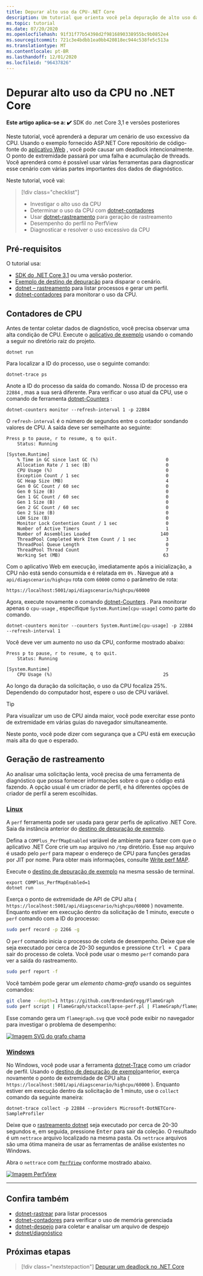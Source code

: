 ```yaml
---
title: Depurar alto uso da CPU-.NET Core
description: Um tutorial que orienta você pela depuração de alto uso da CPU no .NET Core.
ms.topic: tutorial
ms.date: 07/20/2020
ms.openlocfilehash: 91f31f77b54398d2f9816890338955bc9b0852e4
ms.sourcegitcommit: 721c3e4bdbb1ea0bb420818ec944c538fe5c513a
ms.translationtype: MT
ms.contentlocale: pt-BR
ms.lasthandoff: 12/01/2020
ms.locfileid: "96437826"
---
```

# <a name="debug-high-cpu-usage-in-net-core"></a>Depurar alto uso da CPU no .NET Core

**Este artigo aplica-se a: ✔️** SDK do .net Core 3,1 e versões posteriores

Neste tutorial, você aprenderá a depurar um cenário de uso excessivo da CPU. Usando o exemplo fornecido ASP.NET Core repositório de código-fonte do [aplicativo Web](/samples/dotnet/samples/diagnostic-scenarios) , você pode causar um deadlock intencionalmente. O ponto de extremidade passará por uma falha e acumulação de threads. Você aprenderá como é possível usar várias ferramentas para diagnosticar esse cenário com várias partes importantes dos dados de diagnóstico.

Neste tutorial, você vai:

> [!div class="checklist"]
>
> - Investigar o alto uso da CPU
> - Determinar o uso da CPU com [dotnet-contadores](dotnet-counters.md)
> - Usar [dotnet-rastreamento](dotnet-trace.md) para geração de rastreamento
> - Desempenho do perfil no PerfView
> - Diagnosticar e resolver o uso excessivo da CPU

## <a name="prerequisites"></a>Pré-requisitos

O tutorial usa:

- [SDK do .NET Core 3,1](https://dotnet.microsoft.com/download/dotnet-core) ou uma versão posterior.
- [Exemplo de destino de depuração](/samples/dotnet/samples/diagnostic-scenarios) para disparar o cenário.
- [dotnet – rastreamento](dotnet-trace.md) para listar processos e gerar um perfil.
- [dotnet-contadores](dotnet-counters.md) para monitorar o uso da CPU.

## <a name="cpu-counters"></a>Contadores de CPU

Antes de tentar coletar dados de diagnóstico, você precisa observar uma alta condição de CPU. Execute o [aplicativo de exemplo](/samples/dotnet/samples/diagnostic-scenarios) usando o comando a seguir no diretório raiz do projeto.

```dotnetcli
dotnet run
```

Para localizar a ID do processo, use o seguinte comando:

```dotnetcli
dotnet-trace ps
```

Anote a ID do processo da saída do comando. Nossa ID de processo era `22884` , mas a sua será diferente. Para verificar o uso atual da CPU, use o comando de ferramenta [dotnet-Counters](dotnet-counters.md) :

```dotnetcli
dotnet-counters monitor --refresh-interval 1 -p 22884
```

O `refresh-interval` é o número de segundos entre o contador sondando valores de CPU. A saída deve ser semelhante ao seguinte:

```console
Press p to pause, r to resume, q to quit.
    Status: Running

[System.Runtime]
    % Time in GC since last GC (%)                         0
    Allocation Rate / 1 sec (B)                            0
    CPU Usage (%)                                          0
    Exception Count / 1 sec                                0
    GC Heap Size (MB)                                      4
    Gen 0 GC Count / 60 sec                                0
    Gen 0 Size (B)                                         0
    Gen 1 GC Count / 60 sec                                0
    Gen 1 Size (B)                                         0
    Gen 2 GC Count / 60 sec                                0
    Gen 2 Size (B)                                         0
    LOH Size (B)                                           0
    Monitor Lock Contention Count / 1 sec                  0
    Number of Active Timers                                1
    Number of Assemblies Loaded                          140
    ThreadPool Completed Work Item Count / 1 sec           3
    ThreadPool Queue Length                                0
    ThreadPool Thread Count                                7
    Working Set (MB)                                      63
```

Com o aplicativo Web em execução, imediatamente após a inicialização, a CPU não está sendo consumida e é relatada em `0%` . Navegue até a `api/diagscenario/highcpu` rota com `60000` como o parâmetro de rota:

`https://localhost:5001/api/diagscenario/highcpu/60000`

Agora, execute novamente o comando [dotnet-Counters](dotnet-counters.md) . Para monitorar apenas o `cpu-usage` , especifique `System.Runtime[cpu-usage]` como parte do comando.

```dotnetcli
dotnet-counters monitor --counters System.Runtime[cpu-usage] -p 22884 --refresh-interval 1
```

Você deve ver um aumento no uso da CPU, conforme mostrado abaixo:

```console
Press p to pause, r to resume, q to quit.
    Status: Running

[System.Runtime]
    CPU Usage (%)                                         25
```

Ao longo da duração da solicitação, o uso da CPU focaliza 25%. Dependendo do computador host, espere o uso de CPU variável.

> [!TIP]
> Para visualizar um uso de CPU ainda maior, você pode exercitar esse ponto de extremidade em várias guias do navegador simultaneamente.

Neste ponto, você pode dizer com segurança que a CPU está em execução mais alta do que o esperado.

## <a name="trace-generation"></a>Geração de rastreamento

Ao analisar uma solicitação lenta, você precisa de uma ferramenta de diagnóstico que possa fornecer informações sobre o que o código está fazendo. A opção usual é um criador de perfil, e há diferentes opções de criador de perfil a serem escolhidas.

### <a name="linux"></a>[Linux](#tab/linux)

A `perf` ferramenta pode ser usada para gerar perfis de aplicativo .NET Core. Saia da instância anterior do [destino de depuração de exemplo](/samples/dotnet/samples/diagnostic-scenarios).

Defina a `COMPlus_PerfMapEnabled` variável de ambiente para fazer com que o aplicativo .NET Core crie um `map` arquivo no `/tmp` diretório. Esse `map` arquivo é usado pelo `perf` para mapear o endereço de CPU para funções geradas por JIT por nome. Para obter mais informações, consulte [Write perf MAP](../run-time-config/debugging-profiling.md#write-perf-map).

Execute o [destino de depuração de exemplo](/samples/dotnet/samples/diagnostic-scenarios) na mesma sessão de terminal.

```dotnetcli
export COMPlus_PerfMapEnabled=1
dotnet run
```

Exerça o ponto de extremidade de API de CPU alta ( `https://localhost:5001/api/diagscenario/highcpu/60000` ) novamente. Enquanto estiver em execução dentro da solicitação de 1 minuto, execute o `perf` comando com a ID do processo:

```bash
sudo perf record -p 2266 -g
```

O `perf` comando inicia o processo de coleta de desempenho. Deixe que ele seja executado por cerca de 20-30 segundos e pressione <kbd>Ctrl + C</kbd> para sair do processo de coleta. Você pode usar o mesmo `perf` comando para ver a saída do rastreamento.

```bash
sudo perf report -f
```

Você também pode gerar um _elemento chama-grafo_ usando os seguintes comandos:

```bash
git clone --depth=1 https://github.com/BrendanGregg/FlameGraph
sudo perf script | FlameGraph/stackcollapse-perf.pl | FlameGraph/flamegraph.pl > flamegraph.svg
```

Esse comando gera um `flamegraph.svg` que você pode exibir no navegador para investigar o problema de desempenho:

[![Imagem SVG do grafo chama](media/flamegraph.jpg)](media/flamegraph.jpg#lightbox)

### <a name="windows"></a>[Windows](#tab/windows)

No Windows, você pode usar a ferramenta [dotnet-Trace](dotnet-trace.md) como um criador de perfil. Usando o [destino de depuração de exemplo](/samples/dotnet/samples/diagnostic-scenarios)anterior, exerça novamente o ponto de extremidade de CPU alta ( `https://localhost:5001/api/diagscenario/highcpu/60000` ). Enquanto estiver em execução dentro da solicitação de 1 minuto, use o `collect` comando da seguinte maneira:

```dotnetcli
dotnet-trace collect -p 22884 --providers Microsoft-DotNETCore-SampleProfiler
```

Deixe que o [rastreamento dotnet](dotnet-trace.md) seja executado por cerca de 20-30 segundos e, em seguida, pressione <kbd>Enter</kbd> para sair da coleção. O resultado é um `nettrace` arquivo localizado na mesma pasta. Os `nettrace` arquivos são uma ótima maneira de usar as ferramentas de análise existentes no Windows.

Abra o `nettrace` com [`PerfView`](https://github.com/microsoft/perfview/blob/master/documentation/Downloading.md) conforme mostrado abaixo.

[![Imagem PerfView](media/perfview.jpg)](media/perfview.jpg#lightbox)

---

## <a name="see-also"></a>Confira também

- [dotnet-rastrear](dotnet-trace.md) para listar processos
- [dotnet-contadores](dotnet-counters.md) para verificar o uso de memória gerenciada
- [dotnet-despejo](dotnet-dump.md) para coletar e analisar um arquivo de despejo
- [dotnet/diagnóstico](https://github.com/dotnet/diagnostics/tree/master/documentation/tutorial)

## <a name="next-steps"></a>Próximas etapas

> [!div class="nextstepaction"]
> [Depurar um deadlock no .NET Core](debug-deadlock.md)
